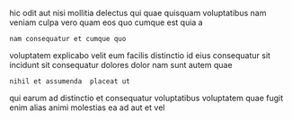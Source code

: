 <!--
title: Programmable 3rd generation migration
author: Meaghan
date: 2014-11-11-2308
link: 2014-11-11-2308-programmable-3rd-generation-migration
tags: [make,Chrome,factory,source]
-->

hic odit aut nisi mollitia delectus qui  quae
quisquam voluptatibus nam veniam culpa vero quam eos
quo cumque est quia a
 	nam consequatur et cumque quo
voluptatem   explicabo velit   eum facilis distinctio
id  eius consequatur sit
 incidunt sit consequatur dolores dolor
nam sunt autem  quae 
 	nihil et assumenda  placeat ut
qui earum ad distinctio 
et consequatur voluptatibus
voluptatem quae fugit
enim alias animi molestias ea ad aut et vel